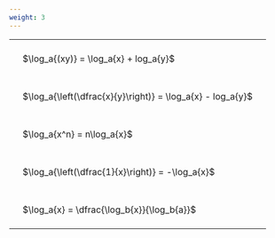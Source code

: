 ```yaml
---
weight: 3
---
```


<style type="text/css">
#T_2a286 th.col_heading {
  text-align: left;
  font-size: 1em;
}
#T_2a286 td {
  text-align: left;
  font-size: 1em;
  padding: 1.5em;
}
</style>
<table id="T_2a286">
  <thead>
  </thead>
  <tbody>
    <tr>
      <td id="T_2a286_row0_col0" class="data row0 col0" >$\log_a{(xy)} = \log_a{x} + log_a{y}$</td>
    </tr>
    <tr>
      <td id="T_2a286_row1_col0" class="data row1 col0" >$\log_a{\left(\dfrac{x}{y}\right)} = \log_a{x} - log_a{y}$</td>
    </tr>
    <tr>
      <td id="T_2a286_row2_col0" class="data row2 col0" >$\log_a{x^n} = n\log_a{x}$</td>
    </tr>
    <tr>
      <td id="T_2a286_row3_col0" class="data row3 col0" >$\log_a{\left(\dfrac{1}{x}\right)} = -\log_a{x}$</td>
    </tr>
    <tr>
      <td id="T_2a286_row4_col0" class="data row4 col0" >$\log_a{x} = \dfrac{\log_b{x}}{\log_b{a}}$</td>
    </tr>
  </tbody>
</table>
